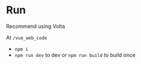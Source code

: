 # Run

Recommend using Volta

At `/vue_web_code`
- `npm i`
- `npm run dev` to dev or `npm run build` to build once